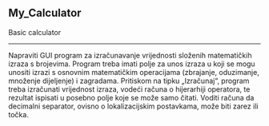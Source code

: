 ## My_Calculator
Basic calculator

------------------------------------------------------------------------------------------------------------------------------------------

Napraviti GUI program za izračunavanje vrijednosti složenih matematičkih izraza s brojevima. Program treba imati polje za unos izraza u koji se mogu unositi izrazi s osnovnim matematičkim operacijama (zbrajanje, oduzimanje, množenje dijeljenje) i zagradama. Pritiskom na tipku „Izračunaj“, program treba izračunati vrijednost izraza, vodeći računa o hijerarhiji operatora, te rezultat ispisati u posebno polje koje se može samo čitati. Voditi računa da decimalni separator, ovisno o lokalizacijskim postavkama, može biti zarez ili točka.
